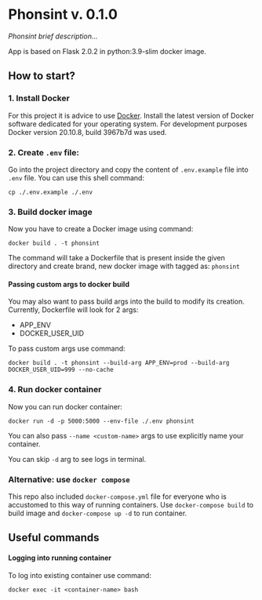 # Phonsint v. 0.1.0

_Phonsint brief description..._

App is based on Flask 2.0.2 in python:3.9-slim docker image.

## How to start?

### 1. Install Docker

For this project it is advice to use [Docker](https://www.docker.com/get-started).
Install the latest version of Docker software dedicated for your operating system.
For development purposes Docker version 20.10.8, build 3967b7d was used.

### 2. Create `.env` file:

Go into the project directory and copy the content of `.env.example` file into `.env` file. 
You can use this shell command:

```shell
cp ./.env.example ./.env
```

### 3. Build docker image

Now you have to create a Docker image using command:

```shell
docker build . -t phonsint
```

The command will take a Dockerfile that is present inside the given directory and 
create brand, new docker image with tagged as: `phonsint`

#### Passing custom args to docker build

You may also want to pass build args into the build to modify its creation.
Currently, Dockerfile will look for 2 args:
- APP_ENV
- DOCKER_USER_UID

To pass custom args use command:

```shell
docker build . -t phonsint --build-arg APP_ENV=prod --build-arg DOCKER_USER_UID=999 --no-cache
```

### 4. Run docker container

Now you can run docker container:

```shell
docker run -d -p 5000:5000 --env-file ./.env phonsint
```

You can also pass `--name <custom-name>` args to use explicitly name your container.

You can skip `-d` arg to see logs in terminal.

### Alternative: use `docker compose`

This repo also included `docker-compose.yml` file for everyone who is accustomed to this way of running containers.
Use `docker-compose build` to build image and `docker-compose up -d` to run container.

## Useful commands

#### Logging into running container

To log into existing container use command:

```shell
docker exec -it <container-name> bash
```